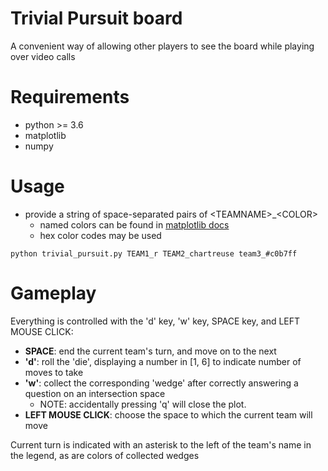 # Trivial Pursuit board

A convenient way of allowing other players to see the board while playing over video calls

# Requirements

- python >= 3.6
- matplotlib
- numpy

# Usage

- provide a string of space-separated pairs of \<TEAMNAME\>\_\<COLOR\>
	- named colors can be found in [matplotlib docs](https://matplotlib.org/3.1.0/gallery/color/named_colors.html)
	- hex color codes may be used

```
python trivial_pursuit.py TEAM1_r TEAM2_chartreuse team3_#c0b7ff
```

# Gameplay

Everything is controlled with the 'd' key, 'w' key, SPACE key, and LEFT MOUSE CLICK:

- **SPACE**: end the current team's turn, and move on to the next
- **'d'**: roll the 'die', displaying a number in [1, 6] to indicate number of moves to take
- **'w'**: collect the corresponding 'wedge' after correctly answering a question on an intersection space
	- NOTE: accidentally pressing 'q' will close the plot.
- **LEFT MOUSE CLICK**: choose the space to which the current team will move

Current turn is indicated with an asterisk to the left of the team's name in the legend, as are colors of collected wedges
